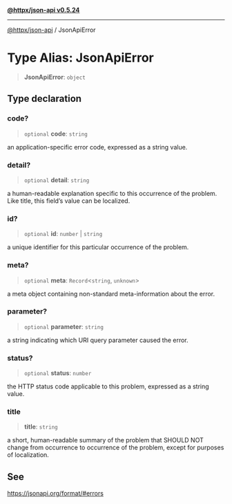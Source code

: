 [**@httpx/json-api v0.5.24**](../README.md)

***

[@httpx/json-api](../README.md) / JsonApiError

# Type Alias: JsonApiError

> **JsonApiError**: `object`

## Type declaration

### code?

> `optional` **code**: `string`

an application-specific error code, expressed as a string value.

### detail?

> `optional` **detail**: `string`

a human-readable explanation specific to this occurrence of the problem. Like title, this field’s value can be localized.

### id?

> `optional` **id**: `number` \| `string`

a unique identifier for this particular occurrence of the problem.

### meta?

> `optional` **meta**: `Record`\<`string`, `unknown`\>

a meta object containing non-standard meta-information about the error.

### parameter?

> `optional` **parameter**: `string`

a string indicating which URI query parameter caused the error.

### status?

> `optional` **status**: `number`

the HTTP status code applicable to this problem, expressed as a string value.

### title

> **title**: `string`

a short, human-readable summary of the problem that SHOULD NOT change from occurrence to occurrence of the problem, except for purposes of localization.

## See

https://jsonapi.org/format/#errors
